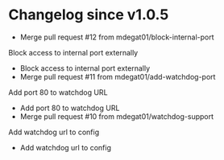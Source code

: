 # Changelog since v1.0.5
- Merge pull request #12 from mdegat01/block-internal-port

Block access to internal port externally 
- Block access to internal port externally 
- Merge pull request #11 from mdegat01/add-watchdog-port

Add port 80 to watchdog URL 
- Add port 80 to watchdog URL 
- Merge pull request #10 from mdegat01/watchdog-support

Add watchdog url to config 
- Add watchdog url to config 
